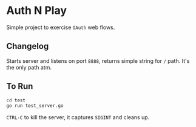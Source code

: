 # Auth N Play

Simple project to exercise `OAuth` web flows.

## Changelog

Starts server and listens on port `8888`, returns simple string for `/` path. It's the only path atm.

## To Run

```bash
cd test
go run test_server.go
```

`CTRL-C` to kill the server, it captures `SIGINT` and cleans up.
